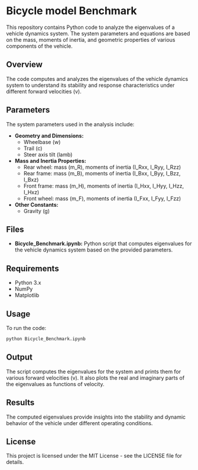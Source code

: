 # Bicycle model Benchmark

This repository contains Python code to analyze the eigenvalues of a vehicle dynamics system. The system parameters and equations are based on the mass, moments of inertia, and geometric properties of various components of the vehicle.

## Overview

The code computes and analyzes the eigenvalues of the vehicle dynamics system to understand its stability and response characteristics under different forward velocities (v).

## Parameters

The system parameters used in the analysis include:
- **Geometry and Dimensions:**
  - Wheelbase (w)
  - Trail (c)
  - Steer axis tilt (lamb)
- **Mass and Inertia Properties:**
  - Rear wheel: mass (m_R), moments of inertia (I_Rxx, I_Ryy, I_Rzz)
  - Rear frame: mass (m_B), moments of inertia (I_Bxx, I_Byy, I_Bzz, I_Bxz)
  - Front frame: mass (m_H), moments of inertia (I_Hxx, I_Hyy, I_Hzz, I_Hxz)
  - Front wheel: mass (m_F), moments of inertia (I_Fxx, I_Fyy, I_Fzz)
- **Other Constants:**
  - Gravity (g)

## Files

- **Bicycle_Benchmark.ipynb:** Python script that computes eigenvalues for the vehicle dynamics system based on the provided parameters.

## Requirements

- Python 3.x
- NumPy
- Matplotlib

## Usage

To run the code:
```bash
python Bicycle_Benchmark.ipynb
```


## Output
The script computes the eigenvalues for the system and prints them for various forward velocities (v). It also plots the real and imaginary parts of the eigenvalues as functions of velocity.

## Results
The computed eigenvalues provide insights into the stability and dynamic behavior of the vehicle under different operating conditions.

## License
This project is licensed under the MIT License - see the LICENSE file for details.
